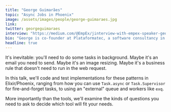 ```yaml
---
title: "George Guimarães"
topic: "Async Jobs in Phoenix"
image: /assets/images/people/george-guimaraes.jpg
link:
twitter: georgeguimaraes
interview: "https://medium.com/@EmpEx/jinterview-with-empex-speaker-george-guimar%C3%A3es-a0e870bf9a20#.2gjdunuup"
bio: "George is co-founder at Plataformatec, a software consultancy in Elixir and Ruby. His favorite topics are Discrete Integration, monoliths, and picoservices with Elixir."
headline: true
---
```

It's inevitable: you'll need to do some tasks in background. Maybe it's an email you need to send. Maybe it's an image resizing. Maybe it's a business rule that doesn't need to run in the web request.

In this talk, we'll code and test implementations for these patterns in Elixir/Phoenix, ranging from how you can use `Task.async` or `Task.Supervisor` for fire-and-forget tasks, to using an "external" queue and workers like `exq`. 

More importantly than the tools, we'll examine the kinds of questions you need to ask to decide which tool will fit your needs.
